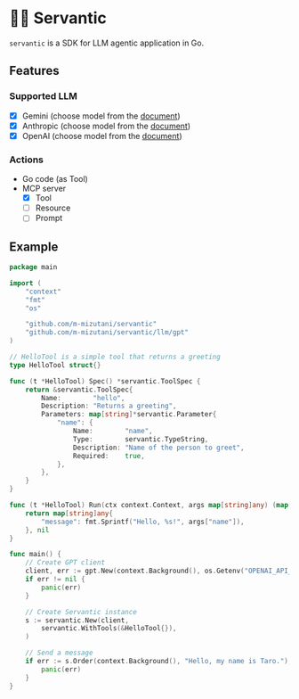 # 🧙‍♀️ Servantic

`servantic` is a SDK for LLM agentic application in Go.

## Features

### Supported LLM

- [x] Gemini (choose model from the [document](https://ai.google.dev/gemini-api/docs/models?hl=ja))
- [x] Anthropic (choose model from the [document](https://docs.anthropic.com/en/docs/about-claude/models/all-models))
- [x] OpenAI (choose model from the [document](https://platform.openai.com/docs/models))

### Actions

- Go code (as Tool)
- MCP server
  - [x] Tool
  - [ ] Resource
  - [ ] Prompt

## Example

```go
package main

import (
	"context"
	"fmt"
	"os"

	"github.com/m-mizutani/servantic"
	"github.com/m-mizutani/servantic/llm/gpt"
)

// HelloTool is a simple tool that returns a greeting
type HelloTool struct{}

func (t *HelloTool) Spec() *servantic.ToolSpec {
	return &servantic.ToolSpec{
		Name:        "hello",
		Description: "Returns a greeting",
		Parameters: map[string]*servantic.Parameter{
			"name": {
				Name:        "name",
				Type:        servantic.TypeString,
				Description: "Name of the person to greet",
				Required:    true,
			},
		},
	}
}

func (t *HelloTool) Run(ctx context.Context, args map[string]any) (map[string]any, error) {
	return map[string]any{
		"message": fmt.Sprintf("Hello, %s!", args["name"]),
	}, nil
}

func main() {
	// Create GPT client
	client, err := gpt.New(context.Background(), os.Getenv("OPENAI_API_KEY"))
	if err != nil {
		panic(err)
	}

	// Create Servantic instance
	s := servantic.New(client,
		servantic.WithTools(&HelloTool{}),
	)

	// Send a message
	if err := s.Order(context.Background(), "Hello, my name is Taro."); err != nil {
		panic(err)
	}
}
```


